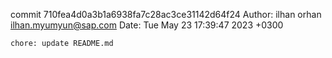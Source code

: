 commit 710fea4d0a3b1a6938fa7c28ac3ce31142d64f24
Author: ilhan orhan <ilhan.myumyun@sap.com>
Date:   Tue May 23 17:39:47 2023 +0300

    chore: update README.md
